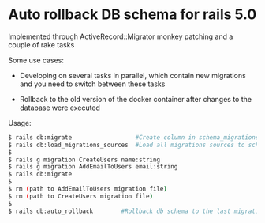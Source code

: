 # Auto rollback DB schema for rails 5.0

Implemented through ActiveRecord::Migrator monkey patching and a couple of rake tasks

Some use cases:

* Developing on several tasks in parallel, which contain new migrations and you need to switch between these tasks

* Rollback to the old version of the docker container after changes to the database were executed  


Usage:
```sh
$ rails db:migrate                  #Create column in schema_migrations table
$ rails db:load_migrations_sources  #Load all migrations sources to schema_migrations table
$
$ rails g migration CreateUsers name:string
$ rails g migration AddEmailToUsers email:string
$ rails db:migrate
$
$ rm (path to AddEmailToUsers migration file)
$ rm (path to CreateUsers migration file)
$
$ rails db:auto_rollback        #Rollback db schema to the last migration file version
```
